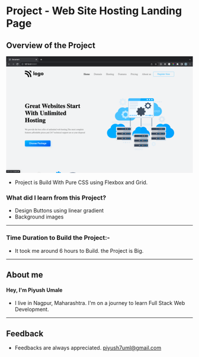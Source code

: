 # **Project - Web Site Hosting Landing Page**

## **Overview of the Project** 

![Alt Live-Screenshot](/finale1.png)


- Project is Build With Pure CSS using Flexbox and Grid. 



### **What did I learn from this Project?**

 - Design Buttons using linear gradient
 - Background images
 

---

### **Time Duration to Build the Project:-**

- It took me around 6 hours to Build. the Project is Big.

---

## **About me**

#### **Hey, I'm Piyush Umale**

- I live in Nagpur, Maharashtra. I'm on a journey to learn Full Stack Web Development.

---

## **Feedback**
- Feedbacks are always appreciated. piyush7uml@gmail.com